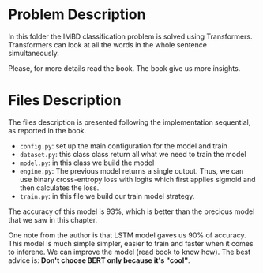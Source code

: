# Problem Description

In this folder the IMBD classification problem is solved using Transformers.
Transformers can look at all the words in the whole sentence simultaneously. 

Please, for more details read the book. The book give us more insights.
 

# Files Description
The files description is presented following the implementation sequential, as
reported in the book. 

- `config.py`: set up the main configuration for the model and train
- `dataset.py`: this class class return all what we need to train the model
- `model.py`: in this class we build the model
- `engine.py`: The previous model returns a single output. Thus, we can use binary cross-entropy loss with
logits which first applies sigmoid and then calculates the loss.
- `train.py`: in this file we build our train model strategy.

The accuracy of this model is 93%, which is better than the precious model that
we saw in this chapter.

One note from the author is that LSTM model gaves us 90% of accuracy. This model is much simple simpler, easier
to train and faster when it comes to inferene. We can improve the model (read book
to know how). The best advice is: **Don't choose BERT only because it's "cool"**.




 